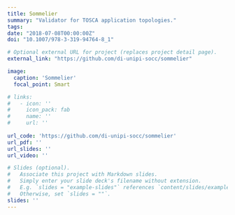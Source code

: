 ```yaml
---
title: Sommelier
summary: "Validator for TOSCA application topologies."
tags:
date: "2018-07-08T00:00:00Z"
doi: "10.1007/978-3-319-94764-8_1"

# Optional external URL for project (replaces project detail page).
external_link: "https://github.com/di-unipi-socc/sommelier"

image:
  caption: 'Sommelier'
  focal_point: Smart

# links:
#   - icon: ''
#     icon_pack: fab
#     name: ''
#     url: ''
  
url_code: 'https://github.com/di-unipi-socc/sommelier'
url_pdf: ''
url_slides: ''
url_video: ''

# Slides (optional).
#   Associate this project with Markdown slides.
#   Simply enter your slide deck's filename without extension.
#   E.g. `slides = "example-slides"` references `content/slides/example-slides.md`.
#   Otherwise, set `slides = ""`.
slides: ''
---
```

<!-- Here you can insert a description -->
